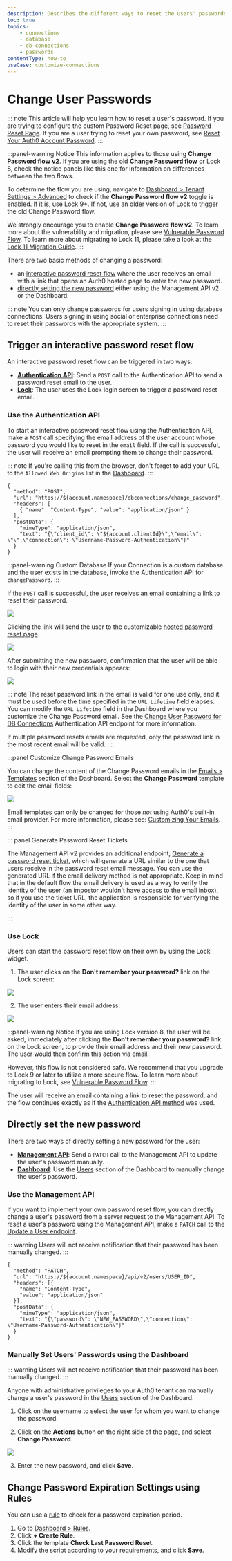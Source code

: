 ```yaml
---
description: Describes the different ways to reset the users' passwords for your Auth0 applications.
toc: true
topics:
    - connections
    - database
    - db-connections
    - passwords
contentType: how-to
useCase: customize-connections
---
```

# Change User Passwords

::: note
This article will help you learn how to reset a user's password. If you are trying to configure the custom Password Reset page, see [Password Reset Page](/hosted-pages/password-reset). If you are a user trying to reset your own password, see [Reset Your Auth0 Account Password](/support/reset-account-password).
:::


:::panel-warning Notice
This information applies to those using **Change Password flow v2**. If you are using the old **Change Password flow** or Lock 8, check the notice panels like this one for information on differences between the two flows.

To determine the flow you are using, navigate to [Dashboard > Tenant Settings > Advanced](${manage_url}/#/tenant/advanced) to check if the **Change Password flow v2** toggle is enabled. If it is, use Lock 9+. If not, use an older version of Lock to trigger the old Change Password flow.

We strongly encourage you to enable **Change Password flow v2**. To learn more about the vulnerability and migration, please see [Vulnerable Password Flow](/migrations/past-migrations#vulnerable-password-flow). To learn more about migrating to Lock 11, please take a look at the [Lock 11 Migration Guide](/libraries/lock/v11/migration-guide).
:::

There are two basic methods of changing a password:
- an [interactive password reset flow](#interactive-password-reset-flow) where the user receives an email with a link that opens an Auth0 hosted page to enter the new password.
- [directly setting the new password](#directly-setting-the-new-password) either using the Management API v2 or the Dashboard.

::: note
You can only change passwords for users signing in using database connections. Users signing in using social or enterprise connections need to reset their passwords with the appropriate system.
:::

## Trigger an interactive password reset flow

An interactive password reset flow can be triggered in two ways:

+ [**Authentication API**](#using-the-authentication-api): Send a `POST` call to the Authentication API to send a password reset email to the user.
+ [**Lock**](#using-lock): The user uses the Lock login screen to trigger a password reset email.

### Use the Authentication API

To start an interactive password reset flow using the Authentication API, make a `POST` call specifying the email address of the user account whose password you would like to reset in the `email` field. If the call is successful, the user will receive an email prompting them to change their password.

::: note
If you're calling this from the browser, don't forget to add your URL to the `Allowed Web Origins` list in the [Dashboard](${manage_url}/#/applications/${account.clientId}/settings).
:::

```har
{
  "method": "POST",
  "url": "https://${account.namespace}/dbconnections/change_password",
  "headers": [
    { "name": "Content-Type", "value": "application/json" }
  ],
  "postData": {
    "mimeType": "application/json",
    "text": "{\"client_id\": \"${account.clientId}\",\"email\": \"\",\"connection\": \"Username-Password-Authentication\"}"
  }
}
```

:::panel-warning Custom Database
If your Connection is a custom database and the user exists in the database, invoke the Authentication API for `changePassword`.
:::

If the `POST` call is successful, the user receives an email containing a link to reset their password.

![](/media/articles/connections/database/reset-password-email.png)

Clicking the link will send the user to the customizable [hosted password reset page](/hosted-pages/password-reset).

![](/media/articles/connections/database/reset-password.png)

After submitting the new password, confirmation that the user will be able to login with their new credentials appears:

![](/media/articles/connections/database/lock_v9/lock_pass_changed.png)


::: note
The reset password link in the email is valid for one use only, and it must be used before the time specified in the `URL Lifetime` field elapses. You can modify the `URL Lifetime` field in the Dashboard where you customize the Change Password email. See the [Change User Password for DB Connections](/api/authentication/reference#change-password) Authentication API endpoint for more information.

If multiple password resets emails are requested, only the password link in the most recent email will be valid.
:::

:::panel Customize Change Password Emails

You can change the content of the Change Password emails in the [Emails > Templates](${manage_url}/#/emails) section of the Dashboard. Select the **Change Password** template to edit the email fields:

![](/media/articles/connections/database/change-password-email.png)

Email templates can only be changed for those *not* using Auth0's built-in email provider. For more information, please see: [Customizing Your Emails](/email/templates).
:::

::: panel Generate Password Reset Tickets

The Management API v2 provides an additional endpoint, [Generate a password reset ticket]( /api/management/v2#!/Tickets/post_password_change), which will generate a URL similar to the one that users receive in the password reset email message. You can use the generated URL if the email delivery method is not appropriate. Keep in mind that in the default flow the email delivery is used as a way to verify the identity of the user (an impostor wouldn't have access to the email inbox), so if you use the ticket URL, the application is responsible for verifying the identity of the user in some other way.

:::

### Use Lock

Users can start the password reset flow on their own by using the Lock widget.

1. The user clicks on the **Don't remember your password?** link on the Lock screen:

![](/media/articles/connections/database/lock_v9/lock_login_page.png)

2. The user enters their email address:

![](/media/articles/connections/database/lock_v9/lock_request_reset.png)

:::panel-warning Notice
If you are using Lock version 8, the user will be asked, immediately after clicking the **Don't remember your password?** link on the Lock screen, to provide their email address and their new password. The user would then confirm this action via email.

However, this flow is not considered safe. We recommend that you upgrade to Lock 9 or later to utilize a more secure flow. To learn more about migrating to Lock, see [Vulnerable Password Flow](/migrations/past-migrations#vulnerable-password-flow).
:::

The user will receive an email containing a link to reset the password, and the flow continues exactly as if the [Authentication API method](#using-the-authentication-api) was used.

## Directly set the new password

There are two ways of directly setting a new password for the user:

+ [**Management API**](#using-the-management-api): Send a `PATCH` call to the Management API to update the user's password manually.
+ [**Dashboard**](#manually-set-users-passwords-using-the-dashboard): Use the [Users](${manage_url}/#/users) section of the Dashboard to manually change the user's password.

### Use the Management API

If you want to implement your own password reset flow, you can directly change a user's password from a server request to the Management API. To reset a user's password using the Management API, make a `PATCH` call to the [Update a User endpoint](/api/management/v2#!/Users/patch_users_by_id).

::: warning
Users will not receive notification that their password has been manually changed.
:::

```har
{
  "method": "PATCH",
  "url": "https://${account.namespace}/api/v2/users/USER_ID",
  "headers": [{
    "name": "Content-Type",
    "value": "application/json"
  }],
  "postData": {
    "mimeType": "application/json",
    "text": "{\"password\": \"NEW_PASSWORD\",\"connection\": \"Username-Password-Authentication\"}"
  }
}
```

### Manually Set Users' Passwords using the Dashboard

::: warning
Users will not receive notification that their password has been manually changed.
:::

Anyone with administrative privileges to your Auth0 tenant can manually change a user's password in the [Users](${manage_url}/#/users) section of the Dashboard.

1. Click on the username to select the user for whom you want to change the password. 

2. Click on the **Actions** button on the right side of the page, and select **Change Password**.

![](/media/articles/connections/database/manual-password-change.png)

3. Enter the new password, and click **Save**.

## Change Password Expiration Settings using Rules

You can use a [rule](/rules) to check for a password expiration period.

1. Go to [Dashboard > Rules](${manage_url}/#/rules).
2. Click **+ Create Rule**.
3. Click the template **Check Last Password Reset**.
4. Modify the script according to your requirements, and click **Save**.
